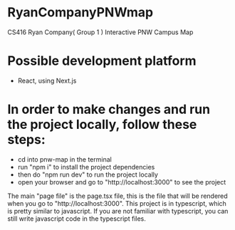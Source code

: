 # RyanCompanyPNWmap
CS416 Ryan Company( Group 1 ) Interactive PNW Campus Map

# Possible development platform
* React, using Next.js

# In order to make changes and run the project locally, follow these steps:
* cd into pnw-map in the terminal
* run "npm i" to install the project dependencies
* then do "npm run dev" to run the project locally
* open your browser and go to "http://localhost:3000" to see the project

The main "page file" is the page.tsx file, this is the file that will be rendered when you go to "http://localhost:3000".
This project is in typescript, which is pretty similar to javascript. If you are not familiar with typescript, you can still write javascript code in the typescript files.